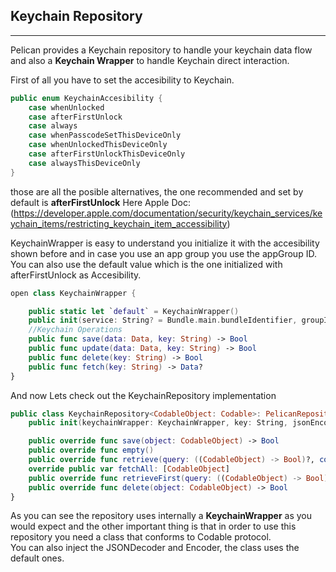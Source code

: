 
## Keychain Repository
---
Pelican provides a Keychain repository to handle your keychain data flow and also a **Keychain Wrapper** to handle Keychain direct interaction.

First of all you have to set the accesibility to Keychain.
```swift
public enum KeychainAccesibility {
    case whenUnlocked
    case afterFirstUnlock
    case always
    case whenPasscodeSetThisDeviceOnly
    case whenUnlockedThisDeviceOnly
    case afterFirstUnlockThisDeviceOnly
    case alwaysThisDeviceOnly
}
```

those are all the posible alternatives, the one recommended and set by default is **afterFirstUnlock**
Here Apple Doc: (https://developer.apple.com/documentation/security/keychain_services/keychain_items/restricting_keychain_item_accessibility)

KeychainWrapper is easy to understand you initialize it with the accesibility shown before and in case you use an app group you use the appGroup ID.  
You can also use the default value which is the one initialized with afterFirstUnlock as Accesibility.
```swift
open class KeychainWrapper {

    public static let `default` = KeychainWrapper()
    public init(service: String? = Bundle.main.bundleIdentifier, groupId: String? = nil, accesibility: KeychainAccesibility)
    //Keychain Operations
    public func save(data: Data, key: String) -> Bool
    public func update(data: Data, key: String) -> Bool
    public func delete(key: String) -> Bool
    public func fetch(key: String) -> Data?
}
```

And now Lets check out the KeychainRepository implementation

```swift
public class KeychainRepository<CodableObject: Codable>: PelicanRepository<CodableObject> {
    public init(keychainWrapper: KeychainWrapper, key: String, jsonEncoder: JSONEncoder = JSONEncoder(), jsonDecoder: JSONDecoder = JSONDecoder()) 

    public override func save(object: CodableObject) -> Bool
    public override func empty()
    public override func retrieve(query: ((CodableObject) -> Bool)?, completionHandler: (Result<[CodableObject],Error>) -> Void)
    override public var fetchAll: [CodableObject]
    public override func retrieveFirst(query: ((CodableObject) -> Bool)?, completionHandler: (Result<CodableObject, Error>) -> Void)
    public override func delete(object: CodableObject) -> Bool
}
```

As you can see the repository uses internally a **KeychainWrapper** as you would expect and the other important thing is that in order to use this repository you need a class that conforms to Codable protocol.  
You can also inject the JSONDecoder and Encoder, the class uses the default ones.


